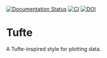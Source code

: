 [![Documentation Status](https://readthedocs.org/projects/tufte/badge/?version=latest)](https://tufte.readthedocs.io/en/latest/?badge=latest)
[![CI](https://github.com/hsteinshiromoto/tufte/actions/workflows/ci.yml/badge.svg)](https://github.com/hsteinshiromoto/tufte/actions/workflows/ci.yml)
[![DOI](https://zenodo.org/badge/130211437.svg)](https://zenodo.org/badge/latestdoi/130211437)

# Tufte

A Tufte-inspired style for plotting data.
